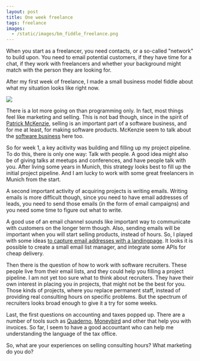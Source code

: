 ```yaml
---
layout: post
title: One week freelance
tags: freelance
images:
  - /static/images/bm_fiddle_freelance.png
---
```



When you start as a freelancer, you need contacts, or a so-called "network" to build upon. You need to email potential customers, if they have time for a chat, if they work with freelancers and whether your background might match with the person they are looking for. 

After my first week of freelance, I made a small business model fiddle about what my situation looks like right now.

<img style="max-width:1200px" src="{{page.images[0]}}">

There is a lot more going on than programming only. In fact, most things feel like marketing and selling. This is not bad though, since in the spirit of [Patrick McKenzie](http://www.kalzumeus.com/start-here-if-youre-new/), selling is an important part of a software business, and for me at least, for making software products.  McKenzie seem to talk about the [software business](http://vimeo.com/81693597) here too.

So for week 1, a key acitivity was building and filling up my project pipeline. To do this, there is only one way: Talk with people. A good idea might also be of giving talks at meetups and conferences, and have people talk with you. After living some years in Munich, this strategy looks best to fill up the initial project pipeline. And I am lucky to work with some great freelancers in Munich from the start.

A second important activity of acquiring projects is writing emails. Writing emails is more difficult though, since you need to have email addresses of leads, you need to send those emails (in the form of email campaigns) and you need some time to figure out what to write.

A good use of an email channel sounds like important way to communicate with customers on the longer term though. Also, sending emails will be important when you will start selling products, instead of hours. So, I played with some ideas [to capture email addresses with a landingpage](http://thinkingonthinking.com/build-your-email-list-with-firebase/). It looks it is possible to create a small email list manager, and integrate some APIs for cheap delivery.

Then there is the question of how to work with software recruiters. These people live from their email lists, and they could help you filling a project pipeline. I am not yet too sure what to think about recruiters. They have their own interest in placing you in projects, that might not be the best for you. Those kinds of projects, where you replace permanent staff, instead of providing real consulting hours on specific problems. But the spectrum of recruiters looks broad enough to give it a try for some weeks.

Last, the first questions on accounting and taxes popped up. There are a number of tools such as [Quaderno](http://getquaderno.com/), [Moneybird](http://moneybird.com) and other that help you with invoices. So far, I seem to have a good accountant who can help me understanding the language of the tax office.

So, what are your experiences on selling consulting hours? What marketing do you do? 
